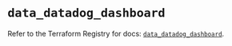 # `data_datadog_dashboard`

Refer to the Terraform Registry for docs: [`data_datadog_dashboard`](https://registry.terraform.io/providers/datadog/datadog/3.42.0/docs/data-sources/dashboard).
